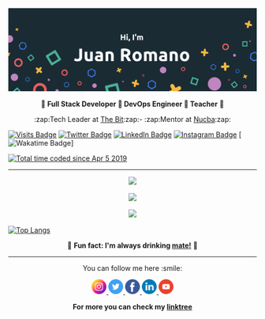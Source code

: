 <img src="./assets/images/cover.png"/>
<p align="center">🚀  <b>Full Stack Developer 🚀  DevOps Engineer 🚀  Teacher</b> 🚀 </p>
<p align="center">
 :zap:Tech Leader at <a href="https://github.com/thebitar">The Bit</a>:zap:- :zap:Mentor at <a href="https://github.com/nucba">Nucba</a>:zap:
</p>

[![Visits Badge](https://badges.pufler.dev/visits/jpromanonet/jpromanonet)](https://jpromano.net)
[![Twitter Badge](https://img.shields.io/badge/Twitter-Profile-informational?style=flat&logo=twitter&logoColor=white&color=1CA2F1)](https://twitter.com/jpromanonet)
[![LinkedIn Badge](https://img.shields.io/badge/LinkedIn-Profile-informational?style=flat&logo=linkedin&logoColor=white&color=0D76A8)](https://www.linkedin.com/in/jupromano/)
[![Instagram Badge](https://img.shields.io/badge/Instagram-Profile-informational?style=flat&logo=instagram&logoColor=white&color=0D76A8)](https://www.instagram.com/juanp.raven/)
[![Wakatime Badge](https://wakatime.com/badge/user/fc26cab3-6e59-45b5-8005-1a093d31f6b1.svg)]

<a href="https://wakatime.com/@fc26cab3-6e59-45b5-8005-1a093d31f6b1"><img src="https://wakatime.com/badge/user/fc26cab3-6e59-45b5-8005-1a093d31f6b1.svg" alt="Total time coded since Apr 5 2019" /></a>

<hr>

<p align = "center">
 <img src="https://www.codewars.com/users/jpromanonet/badges/large"/>
</p>

<p align="center">
  <img src="https://github-readme-streak-stats.herokuapp.com/?user=jpromanonet&theme=dark" />
</p>

<p align="center">
 <img src="https://github-readme-stats.vercel.app/api?username=jpromanonet&&show_icons=true&title_color=00fa9a&icon_color=00c87b&text_color=00fa9a&bg_color=191919&count_private=true">
</p>
   
[![Top Langs](https://github-readme-stats.vercel.app/api/top-langs/?username=jpromanonet&bg_color=000000&text_color=FFFFFF&title_color=159E4A&langs_count=10&card_width=1000&layout=compact)](https://github.com/jpromanonet/github-readme-stats)

<p align="center">🧉 <b>Fun fact: I'm always drinking <a href="https://en.wikipedia.org/wiki/Mate_(drink)">mate!</a></b> 🧉</p>
<hr>
<p align="center">
  You can follow me here :smile:
</p>
<p align="center">
  <a href="https://instagram.com/juanp.raven">
    <img src="./images/instagram.png" width="30px" height="30px">
  </a>
  <a href="https://twitter.com/jpromanonet">
    <img src="./images/twitter.png" width="30px" height="30px">
  </a>
  <a href="https://www.facebook.com/profile.php?id=100071847536285">
    <img src="./images/facebook.png" width="30px" height="30px">
  </a>
  <a href="https://www.linkedin.com/in/jupromano/">
    <img src="./images/linkedin.png" width="30px" height="30px">
  </a>
  <a href="https://www.youtube.com/channel/UCNizhFb4M6sT5UqOVOAUq1w?sub_confirmation=1">
    <img src="./images/youtube.png" width="30px" height="30px">
  </a>
</p>
<p align="center">
  <b>For more you can check my <a href="https://linktr.ee/jpromanonet">linktree</a></b>
</p>
